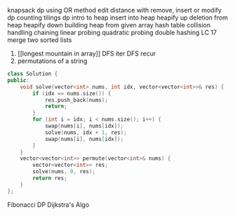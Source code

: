 knapsack dp using OR method
edit distance with remove, insert or modify dp
counting tilings dp
intro to heap
insert into heap
heapify up
deletion from heap
heapify down 
building heap from given array
hash table collision handling chaining
linear probing
quadratic probing
double hashing
LC 17
merge two sorted lists
1. [[longest mountain in array]]
DFS iter
DFS recur
2. permutations of a string
```cpp
class Solution {
public:
    void solve(vector<int> nums, int idx, vector<vector<int>>& res) {
        if (idx == nums.size()) {
            res.push_back(nums);
            return;
        }
        for (int i = idx; i < nums.size(); i++) {
            swap(nums[i], nums[idx]);
            solve(nums, idx + 1, res);
            swap(nums[i], nums[idx]);
        }
    }
    vector<vector<int>> permute(vector<int>& nums) {
        vector<vector<int>> res;
        solve(nums, 0, res);
        return res;
    }
};
```
Fibonacci DP
Dijkstra's Algo
